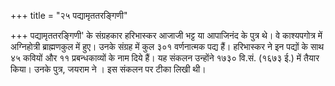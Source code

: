 +++
title = "२५ पद्यामृततरङ्गिणी"

+++
पद्यामृततरङ्गिणी' के संग्रहकार हरिभास्कर आजाजी भट्ट या आपाजिनंद के पुत्र थे। वे काश्यपगोत्र में अग्निहोत्री ब्राह्मणकुल में हुए। उनके संग्रह में कुल ३०१ वर्णनात्मक पद्य हैं। हरिभास्कर ने इन पद्यों के साथ ४५ कवियों और ११ प्रबन्धकाव्यों के नाम दिये हैं। यह संकलन उन्होंने १७३० वि.सं. (१६७३ ई.) में तैयार किया। उनके पुत्र, जयराम ने । इस संकलन पर टीका लिखी थी।